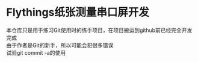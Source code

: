 # Flythings纸张测量串口屏开发<br/>
本仓库只是用于练习Git使用时的练手项目，在项目搬运到github前已经完全开发完成<br/>
由于作者是Git的新手，所以可能会犯很多错误<br/>
试验git commit -a的使用<br/>
